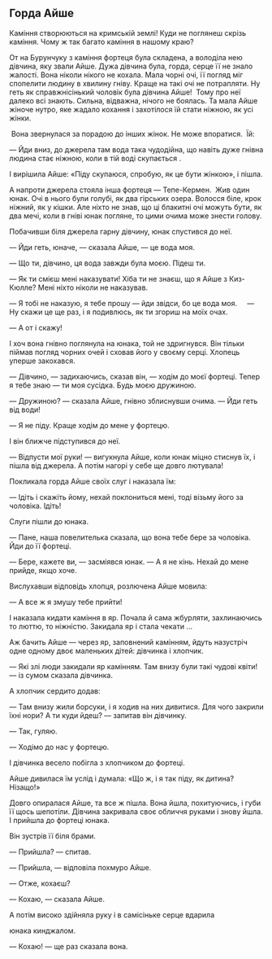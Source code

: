 ## Горда Айше

Каміння створюються на кримській землі!
Куди не поглянеш скрізь каміння.
Чому ж так багато каміння в нашому краю?

От на Бурунчуку з каміння фортеця була складена, а володіла нею дівчина, яку звали Айше.
Дужа дівчина була, горда, серце її не знало жалості.
Вона ніколи нікого не кохала.
Мала чорні очі, її погляд міг спопелити людину в хвилину гніву.
Краще на такі очі не потрапляти.
Ну геть як справжнісінький чоловік була дівчина Айше!
 Тому про неї далеко всі знають.
Сильна, відважна, нічого не боялась.
Та мала Айше жіноче нутро, яке жадало кохання і захотілося їй стати ніжною, як усі жінки.

 Вона звернулася за порадою до інших жінок.
Не може впоратися.
 Їй:

— Йди вниз, до джерела там вода така чудодійна, що навіть дуже гнівна людина стає ніжною, коли в тій воді скупається .

І вирішила Айше: «Піду скупаюся, спробую, як це бути жінкою», і пішла.

А напроти джерела стояла інша фортеця — Тепе-Кермен.
 Жив один юнак.
Очі в нього були голубі, як два гірських озера.
Волосся біле, крок ніжний, як у кішки.
Але ніхто не знав, що ці блакитні очі можуть бути, як два мечі, коли в гніві юнак погляне, то цими очима може знести голову.

Побачивши біля джерела гарну дівчину, юнак спустився до неї.

— Йди геть, юначе, — сказала Айше, — це вода моя.

— Що ти, дівчино, ця вода завжди була моєю.
Підеш ти.

— Як ти смієш мені наказувати!
Хіба ти не знаєш, що я Айше з Киз-Кюлле?
Мені ніхто ніколи не наказував.

— Я тобі не наказую, я тебе прошу — йди звідси, бо це вода моя.     — Ну скажи це ще раз, і я подивлюсь, як ти згориш на моїх очах.

— А от і скажу!

І хоч вона гнівно поглянула на юнака, той не здригнувся.
Він тільки піймав погляд чорних очей і сховав його у своєму серці.
Хлопець уперше закохався.

— Дівчино, — задихаючись, сказав він, — ходім до моєї фортеці.
Тепер я тебе знаю — ти моя сусідка.
Будь моєю дружиною.

— Дружиною? — сказала Айше, гнівно зблиснувши очима. — Йди геть від води!

— Я не піду.
Краще ходім до мене у фортецю.

І він ближче підступився до неї.

— Відпусти мої руки! — вигукнула Айше, коли юнак міцно стиснув їх, і пішла від джерела.
А потім нагорі у себе ще довго лютувала!

Покликала горда Айше своїх слуг і наказала їм:

— Ідіть і скажіть йому, нехай поклониться мені, тоді візьму його за чоловіка.
Ідіть!

Слуги пішли до юнака.

— Пане, наша повелителька сказала, що вона тебе бере за чоловіка.
Йди до її фортеці.

— Бере, кажете ви, — засміявся юнак. — А я не кінь.
Нехай до мене прийде, якщо хоче.

Вислухавши відповідь хлопця, розлючена Айше мовила:

— А все ж я змушу тебе прийти!

І наказала кидати каміння в яр.
Почала й сама жбурляти, захлинаючись то люттю, то ніжністю.
Закидала яр і стала чекати ...

Аж бачить Айше — через яр, заповнений камінням, йдуть назустріч одне одному двоє маленьких дітей: дівчинка і хлопчик.

— Які злі люди закидали яр камінням.
Там внизу були такі чудові квіти! — із сумом сказала дівчинка.

А хлопчик сердито додав:

— Там внизу жили борсуки, і я ходив на них дивитися.
Для чого закрили їхні нори?
А ти куди йдеш? — запитав він дівчинку.

— Так, гуляю.

— Ходімо до нас у фортецю.

І дівчинка весело побігла з хлопчиком до фортеці.

Айше дивилася їм услід і думала: «Що ж, і я так піду, як дитина?
Нізащо!»

Довго опиралася Айше, та все ж пішла.
Вона йшла, похитуючись, і губи її щось шепотіли.
Дівчина закривала своє обличчя руками і знову йшла.
І прийшла до фортеці юнака.

Він зустрів її біля брами.

— Прийшла? — спитав.

— Прийшла, — відповіла похмуро Айше.

— Отже, кохаєш?

— Кохаю, — сказала Айше.

А потім високо здійняла руку і в самісіньке серце вдарила

юнака кинджалом.

— Кохаю! — ще раз сказала вона.
